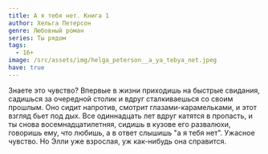 ```yaml
---
title: А я тебя нет. Книга 1
author: Хельга Петерсон
genre: Любовный роман
series: Ты рядом
tags:
  - 16+
image: /src/assets/img/helga_peterson__a_ya_tebya_net.jpeg
have: true
---
```

Знаете это чувство? Впервые в жизни приходишь на быстрые свидания, садишься за очередной столик и вдруг сталкиваешься со своим прошлым. Оно сидит напротив, смотрит глазами-карамельками, и этот взгляд бьет под дых. Все одиннадцать лет вдруг катятся в пропасть, и ты снова восемнадцатилетняя, сидишь в кузове его развалюхи, говоришь ему, что любишь, а в ответ слышишь "а я тебя нет". Ужасное чувство. Но Элли уже взрослая, уж как-нибудь она справится.
